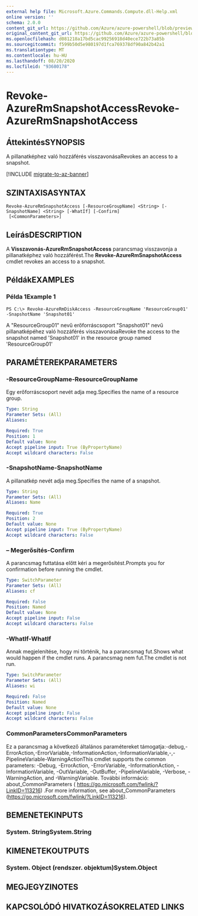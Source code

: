 ```yaml
---
external help file: Microsoft.Azure.Commands.Compute.dll-Help.xml
online version: ''
schema: 2.0.0
content_git_url: https://github.com/Azure/azure-powershell/blob/preview/src/ResourceManager/Compute/Stack/Commands.Compute/help/Revoke-AzureRmSnapshotAccess.md
original_content_git_url: https://github.com/Azure/azure-powershell/blob/preview/src/ResourceManager/Compute/Stack/Commands.Compute/help/Revoke-AzureRmSnapshotAccess.md
ms.openlocfilehash: d081218a17bd5cac99256918d40ece722b73a85b
ms.sourcegitcommit: f599b50d5e980197d1fca769378df90a842b42a1
ms.translationtype: MT
ms.contentlocale: hu-HU
ms.lasthandoff: 08/20/2020
ms.locfileid: "93680178"
---
```

# <span data-ttu-id="ab52f-101">Revoke-AzureRmSnapshotAccess</span><span class="sxs-lookup"><span data-stu-id="ab52f-101">Revoke-AzureRmSnapshotAccess</span></span>

## <span data-ttu-id="ab52f-102">Áttekintés</span><span class="sxs-lookup"><span data-stu-id="ab52f-102">SYNOPSIS</span></span>
<span data-ttu-id="ab52f-103">A pillanatképhez való hozzáférés visszavonása</span><span class="sxs-lookup"><span data-stu-id="ab52f-103">Revokes an access to a snapshot.</span></span>

[!INCLUDE [migrate-to-az-banner](../../includes/migrate-to-az-banner.md)]

## <span data-ttu-id="ab52f-104">SZINTAXISA</span><span class="sxs-lookup"><span data-stu-id="ab52f-104">SYNTAX</span></span>

```
Revoke-AzureRmSnapshotAccess [-ResourceGroupName] <String> [-SnapshotName] <String> [-WhatIf] [-Confirm]
 [<CommonParameters>]
```

## <span data-ttu-id="ab52f-105">Leírás</span><span class="sxs-lookup"><span data-stu-id="ab52f-105">DESCRIPTION</span></span>
<span data-ttu-id="ab52f-106">A **Visszavonás-AzureRmSnapshotAccess** parancsmag visszavonja a pillanatképhez való hozzáférést.</span><span class="sxs-lookup"><span data-stu-id="ab52f-106">The **Revoke-AzureRmSnapshotAccess** cmdlet revokes an access to a snapshot.</span></span>

## <span data-ttu-id="ab52f-107">Példák</span><span class="sxs-lookup"><span data-stu-id="ab52f-107">EXAMPLES</span></span>

### <span data-ttu-id="ab52f-108">Példa 1</span><span class="sxs-lookup"><span data-stu-id="ab52f-108">Example 1</span></span>
```
PS C:\> Revoke-AzureRmDiskAccess -ResourceGroupName 'ResourceGroup01' -SnapshotName 'Snapshot01'
```

<span data-ttu-id="ab52f-109">A "ResourceGroup01" nevű erőforráscsoport "Snapshot01" nevű pillanatképéhez való hozzáférés visszavonása</span><span class="sxs-lookup"><span data-stu-id="ab52f-109">Revoke the access to the snapshot named 'Snapshot01' in the resource group named 'ResourceGroup01'</span></span>

## <span data-ttu-id="ab52f-110">PARAMÉTEREK</span><span class="sxs-lookup"><span data-stu-id="ab52f-110">PARAMETERS</span></span>

### <span data-ttu-id="ab52f-111">-ResourceGroupName</span><span class="sxs-lookup"><span data-stu-id="ab52f-111">-ResourceGroupName</span></span>
<span data-ttu-id="ab52f-112">Egy erőforráscsoport nevét adja meg.</span><span class="sxs-lookup"><span data-stu-id="ab52f-112">Specifies the name of a resource group.</span></span>

```yaml
Type: String
Parameter Sets: (All)
Aliases: 

Required: True
Position: 1
Default value: None
Accept pipeline input: True (ByPropertyName)
Accept wildcard characters: False
```

### <span data-ttu-id="ab52f-113">-SnapshotName</span><span class="sxs-lookup"><span data-stu-id="ab52f-113">-SnapshotName</span></span>
<span data-ttu-id="ab52f-114">A pillanatkép nevét adja meg.</span><span class="sxs-lookup"><span data-stu-id="ab52f-114">Specifies the name of a snapshot.</span></span>

```yaml
Type: String
Parameter Sets: (All)
Aliases: Name

Required: True
Position: 2
Default value: None
Accept pipeline input: True (ByPropertyName)
Accept wildcard characters: False
```

### <span data-ttu-id="ab52f-115">– Megerősítés</span><span class="sxs-lookup"><span data-stu-id="ab52f-115">-Confirm</span></span>
<span data-ttu-id="ab52f-116">A parancsmag futtatása előtt kéri a megerősítést.</span><span class="sxs-lookup"><span data-stu-id="ab52f-116">Prompts you for confirmation before running the cmdlet.</span></span>

```yaml
Type: SwitchParameter
Parameter Sets: (All)
Aliases: cf

Required: False
Position: Named
Default value: None
Accept pipeline input: False
Accept wildcard characters: False
```

### <span data-ttu-id="ab52f-117">-WhatIf</span><span class="sxs-lookup"><span data-stu-id="ab52f-117">-WhatIf</span></span>
<span data-ttu-id="ab52f-118">Annak megjelenítése, hogy mi történik, ha a parancsmag fut.</span><span class="sxs-lookup"><span data-stu-id="ab52f-118">Shows what would happen if the cmdlet runs.</span></span> <span data-ttu-id="ab52f-119">A parancsmag nem fut.</span><span class="sxs-lookup"><span data-stu-id="ab52f-119">The cmdlet is not run.</span></span>

```yaml
Type: SwitchParameter
Parameter Sets: (All)
Aliases: wi

Required: False
Position: Named
Default value: None
Accept pipeline input: False
Accept wildcard characters: False
```

### <span data-ttu-id="ab52f-120">CommonParameters</span><span class="sxs-lookup"><span data-stu-id="ab52f-120">CommonParameters</span></span>
<span data-ttu-id="ab52f-121">Ez a parancsmag a következő általános paramétereket támogatja:-debug,-ErrorAction,-ErrorVariable,-InformationAction,-InformationVariable,-,-PipelineVariable-WarningAction</span><span class="sxs-lookup"><span data-stu-id="ab52f-121">This cmdlet supports the common parameters: -Debug, -ErrorAction, -ErrorVariable, -InformationAction, -InformationVariable, -OutVariable, -OutBuffer, -PipelineVariable, -Verbose, -WarningAction, and -WarningVariable.</span></span> <span data-ttu-id="ab52f-122">További információ: about_CommonParameters ( https://go.microsoft.com/fwlink/?LinkID=113216) .</span><span class="sxs-lookup"><span data-stu-id="ab52f-122">For more information, see about_CommonParameters (https://go.microsoft.com/fwlink/?LinkID=113216).</span></span>

## <span data-ttu-id="ab52f-123">BEMENETEK</span><span class="sxs-lookup"><span data-stu-id="ab52f-123">INPUTS</span></span>

### <span data-ttu-id="ab52f-124">System. String</span><span class="sxs-lookup"><span data-stu-id="ab52f-124">System.String</span></span>

## <span data-ttu-id="ab52f-125">KIMENETEK</span><span class="sxs-lookup"><span data-stu-id="ab52f-125">OUTPUTS</span></span>

### <span data-ttu-id="ab52f-126">System. Object (rendszer. objektum)</span><span class="sxs-lookup"><span data-stu-id="ab52f-126">System.Object</span></span>

## <span data-ttu-id="ab52f-127">MEGJEGYZI</span><span class="sxs-lookup"><span data-stu-id="ab52f-127">NOTES</span></span>

## <span data-ttu-id="ab52f-128">KAPCSOLÓDÓ HIVATKOZÁSOK</span><span class="sxs-lookup"><span data-stu-id="ab52f-128">RELATED LINKS</span></span>


